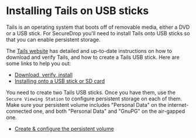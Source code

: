 # Installing Tails on USB sticks

Tails is an operating system that boots off of removable media, either a DVD or a USB stick. For SecureDrop you'll need to install Tails onto USB sticks so that you can enable persistent storage.

The [Tails website](https://tails.boum.org/) has detailed and up-to-date instructions on how to download and verify Tails, and how to create a Tails USB stick. Here are some links to help you out:

* [Download, verify, install](https://tails.boum.org/download/index.en.html)
* [Installing onto a USB stick or SD card](https://tails.boum.org/doc/first_steps/installation/index.en.html)

You need to create two Tails USB sticks. Once you have them, use the `Secure Viewing Station` to configure persistent storage on each of them. Make sure your persistent volume includes "Personal Data" on the internet-connected one, and both "Personal Data" and "GnuPG" on the air-gapped one.

* [Create & configure the persistent volume](https://tails.boum.org/doc/first_steps/persistence/configure/index.en.html)

